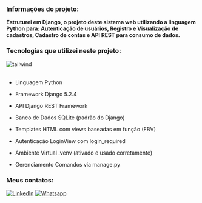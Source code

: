 ### Informações do projeto:
<p><b>Estruturei em Django, o projeto deste sistema web utilizando a linguagem Python para: Autenticação de usuários, Registro e Visualização de cadastros, Cadastro de contas e API REST para consumo de dados.</b>
  
### Tecnologias que utilizei neste projeto:
<div style="display: inline_block">
<img alt="tailwind" src="https://img.shields.io/badge/Python-3776AB?style=for-the-badge&logo=python&logoColor=white">

</div>
<br>
<ul>
<li><p>Linguagem	Python</p></li>
<li><p>Framework	Django 5.2.4</p></li>
<li><p>API Django REST Framework</p></li>
<li><p>Banco de Dados	SQLite (padrão do Django)</p></li>
<li><p>Templates	HTML com views baseadas em função (FBV)</p></li>
<li><p>Autenticação	LoginView com login_required</p></li>
<li><p>Ambiente Virtual	.venv (ativado e usado corretamente)</p></li>
<li><p>Gerenciamento	Comandos via manage.py</p></li>
</ul>



### Meus contatos:
[![LinkedIn](https://img.shields.io/badge/LinkedIn-0077B5?style=for-the-badge&logo=linkedin&logoColor=white)](https://www.linkedin.com/in/renanbars/) [![Whatsapp](https://img.shields.io/badge/WhatsApp-25D366?style=for-the-badge&logo=whatsapp&logoColor=white)](https://api.whatsapp.com/send/?phone=5519992817355&text&type=phone_number&app_absent=0)
<br><br>
